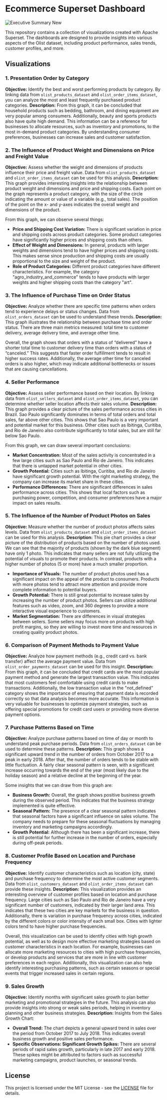 # Ecommerce Superset Dashboard

![Executive Summary New](https://github.com/user-attachments/assets/8fbb465c-3799-492f-81fb-e4de73cc548e)



This repository contains a collection of visualizations created with Apache Superset. The dashboards are designed to provide insights into various aspects of the Olist dataset, including product performance, sales trends, customer profiles, and more.

## Visualizations


### 1. Presentation Order by Category
**Objective:** Identify the best and worst performing products by category. By linking data from `olist_products_dataset` and `olist_order_items_dataset`, you can analyze the most and least frequently purchased product categories.
**Description:** 
From this graph, it can be concluded that household products such as bedding, bathroom, and dining equipment are very popular among consumers. Additionally, beauty and sports products also have quite high demand. This information can be a reference for businesses to allocate resources, such as inventory and promotions, to the most in-demand product categories. By understanding consumer preferences, businesses can increase sales and customer satisfaction.

### 2. The Influence of Product Weight and Dimensions on Price and Freight Value
**Objective:** Assess whether the weight and dimensions of products influence their price and freight value. Data from `olist_products_dataset` and `olist_order_items_dataset` can be used for this analysis.
**Description:**
This graph provides interesting insights into the relationship between product weight and dimensions and price and shipping costs. Each point on the graph represents a product category, with the size of the circle indicating the amount or value of a variable (e.g., total sales). The position of the point on the x- and y-axes indicates the overall weight and dimensions of the product.

From this graph, we can observe several things:
- **Price and Shipping Cost Variation:** There is significant variation in price and shipping costs across product categories. Some product categories have significantly higher prices and shipping costs than others.
- **Effect of Weight and Dimensions:** In general, products with larger weights and dimensions tend to have higher prices and shipping costs. This makes sense since production and shipping costs are usually proportional to the size and weight of the product.
- **Role of Product Categories:** Different product categories have different characteristics. For example, the category "agro_industry_and_commerce" tends to have products with larger weights and higher shipping costs than the category "art".

### 3. The Influence of Purchase Time on Order Status
**Objective:** Analyze whether there are specific time patterns when orders tend to experience delays or status changes. Data from `olist_orders_dataset` can be used to understand these trends.
**Description:**
This graph illustrates the relationship between purchase time and order status. There are three main metrics measured: total time to customer delivery, average delivery time, and average other time.

Overall, the graph shows that orders with a status of “delivered” have a shorter total time to customer delivery time than orders with a status of “canceled.” This suggests that faster order fulfillment tends to result in higher success rates. Additionally, the average other time for canceled orders is also higher, which may indicate additional bottlenecks or issues that are causing cancellations.

### 4. Seller Performance
**Objective:** Assess seller performance based on their location. By linking data from `olist_sellers_dataset` and `olist_order_items_dataset`, you can determine whether seller location affects their sales volume.
**Description:**
This graph provides a clear picture of the sales performance across cities in Brazil. Sao Paulo significantly dominates in terms of total orders and total sales, far above other cities. This shows that Sao Paulo is a very important and potential market for this business. Other cities such as Ibitinga, Curitiba, and Rio de Janeiro also contribute significantly to total sales, but are still far below Sao Paulo.

From this graph, we can draw several important conclusions:
- **Market Concentration:** Most of the sales activity is concentrated in a few large cities such as Sao Paulo and Rio de Janeiro. This indicates that there is untapped market potential in other cities.
- **Growth Potential:** Cities such as Ibitinga, Curitiba, and Rio de Janeiro have significant growth potential. With the right marketing strategy, the company can increase its market share in these cities.
- **Performance Differences:** There are significant differences in sales performance across cities. This shows that local factors such as purchasing power, competition, and consumer preferences have a major impact on sales results.

### 5. The Influence of the Number of Product Photos on Sales
**Objective:** Measure whether the number of product photos affects sales levels. Data from `olist_products_dataset` and `olist_order_items_dataset` can be used for this analysis.
**Description:**
This pie chart provides a clear picture of the distribution of products based on the number of photos used. We can see that the majority of products (shown by the dark blue segment) have only 1 photo. This indicates that many sellers are not fully utilizing the potential of visuals to promote their products. In contrast, products with a higher number of photos (5 or more) have a much smaller proportion.

- **Importance of Visuals:** The number of product photos used has a significant impact on the appeal of the product to consumers. Products with more photos tend to attract more attention and provide more complete information to potential buyers.
- **Growth Potential:** There is still great potential to increase sales by increasing the number of product photos. Sellers can utilize additional features such as video, zoom, and 360 degrees to provide a more interactive visual experience to customers.
- **Market Segmentation:** There are differences in visual strategies between sellers. Some sellers may focus more on products with high profit margins, so they are willing to invest more time and resources in creating quality product photos.

### 6. Comparison of Payment Methods to Payment Value
**Objective:** Analyze how payment methods (e.g., credit card vs. bank transfer) affect the average payment value. Data from `olist_order_payments_dataset` can be used for this insight.
**Description:**
From this graph, it can be concluded that credit cards are the most popular payment method and generate the largest transaction value. This indicates that most customers feel comfortable using credit cards to make transactions. Additionally, the low transaction value in the "not_defined" category shows the importance of ensuring that payment data is recorded correctly so that data analysis becomes more accurate. This information is very valuable for businesses to optimize payment strategies, such as offering special promotions for credit card users or providing more diverse payment options.

### 7. Purchase Patterns Based on Time
**Objective:** Analyze purchase patterns based on time of day or month to understand peak purchase periods. Data from `olist_orders_dataset` can be used to determine these patterns.
**Description:**
This graph shows a significant upward trend in the number of orders from October 2017 to a peak in early 2018. After that, the number of orders tends to be stable with little fluctuation. A fairly clear seasonal pattern is seen, with a significant increase occurring towards the end of the year (most likely due to the holiday season) and a relative decline at the beginning of the year.

Some insights that we can draw from this graph are:
- **Business Growth:** Overall, the graph shows positive business growth during the observed period. This indicates that the business strategy implemented is quite effective.
- **Seasonal Pattern:** The presence of a clear seasonal pattern indicates that seasonal factors have a significant influence on sales volume. The company needs to prepare for these seasonal fluctuations by managing inventory and marketing campaigns accordingly.
- **Growth Potential:** Although there has been a significant increase, there is still potential for further increase in the number of orders, especially during off-peak periods.

### 8. Customer Profile Based on Location and Purchase Frequency
**Objective:** Identify customer characteristics such as location (city, state) and purchase frequency to determine the most active customer segments. Data from `olist_customers_dataset` and `olist_order_items_dataset` can provide these insights.
**Description:**
This visualization provides an interesting overview of customer profiles based on location and purchase frequency. Large cities such as Sao Paulo and Rio de Janeiro have a very significant number of customers, indicated by their larger land area. This indicates that these two cities are key markets for the business in question. Additionally, there is variation in purchase frequency across cities, indicated by the different colors or color intensity of each small box. Cities with lighter colors tend to have higher purchase frequencies.

Overall, this visualization can be used to identify cities with high growth potential, as well as to design more effective marketing strategies based on customer characteristics in each location. For example, businesses can allocate more marketing resources to cities with high purchase frequencies, or develop products and services that are more in line with customer preferences in each region. Additionally, this visualization can also help identify interesting purchasing patterns, such as certain seasons or special events that trigger increased sales in certain regions.

### 9. Sales Growth
**Objective:** Identify months with significant sales growth to plan better marketing and promotional strategies in the future. This analysis can also provide insights into strong or weak sales periods, helping in inventory planning and other business strategies.
**Description:**
Insights from the Sales Growth Chart:
- **Overall Trend:** The chart depicts a general upward trend in sales over the period from October 2017 to July 2018. This indicates overall business growth and positive sales performance.
- **Specific Observations: Significant Growth Spikes:** There are several periods of rapid sales growth, particularly in late 2017 and early 2018. These spikes might be attributed to factors such as successful marketing campaigns, product launches, or seasonal trends.


## License

This project is licensed under the MIT License - see the [LICENSE](LICENSE) file for details.
